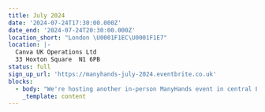 ```yaml
---
title: July 2024
date: '2024-07-24T17:30:00.000Z'
date_end: '2024-07-24T20:30:00.000Z'
location_short: "London \U0001F1EC\U0001F1E7"
location: |-
  Canva UK Operations Ltd
  33 Hoxton Square  N1 6PB
status: full
sign_up_url: 'https://manyhands-july-2024.eventbrite.co.uk'
blocks:
  - body: "We're hosting another in-person ManyHands event in central London and we'd love to see you there.\U0001F918\n\nOur ManyHands July 2024 edition is brought to you by Digital Product People! Join us for an exciting in-person event at our sponsor's new swanky headquarters - Canva UK, Hoxton Square, London, UK.\n\nWith our randomiser spinning up a unique product challenge on the night and speakers on board to spark inspiration, you're guaranteed a fun & creative evening! \U0001F64C\n\nGet ready to connect, learn, and collaborate with like-minded digital product enthusiasts. Network with likeminded pros, explore fun product challenges, and join our community of experts.\n\nWe'll provide great talks, hot pizza and cold drinks. What more would you like?!\n\nSee you there!\n"
    _template: content
---
```



